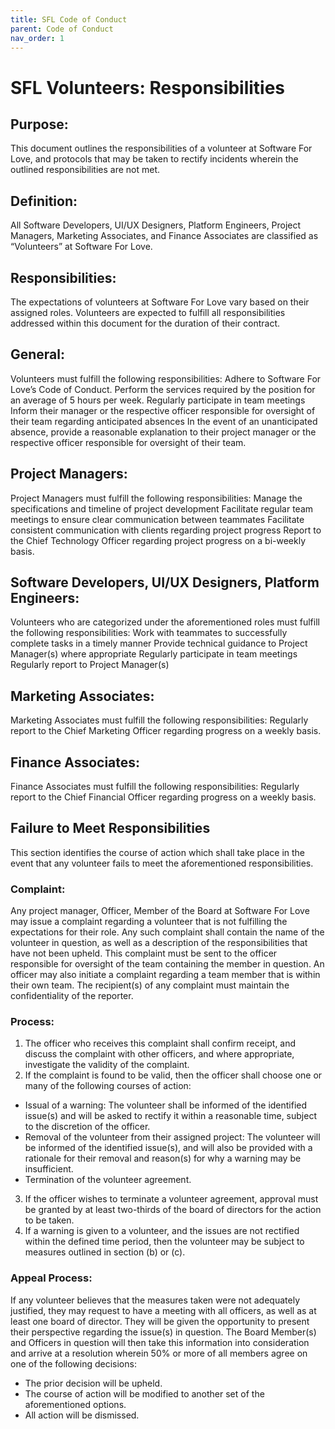```yaml
---
title: SFL Code of Conduct
parent: Code of Conduct
nav_order: 1
---
```


# SFL Volunteers: Responsibilities

## Purpose:
This document outlines the responsibilities of a volunteer at Software For Love, and protocols that may be taken to rectify incidents wherein the outlined responsibilities are not met.

## Definition:
All Software Developers, UI/UX Designers, Platform Engineers, Project Managers, Marketing Associates, and Finance Associates are classified as “Volunteers” at Software For Love.

## Responsibilities:
The expectations of volunteers at Software For Love vary based on their assigned roles. Volunteers are expected to fulfill all responsibilities addressed within this document for the duration of their contract.

## General:
Volunteers must fulfill the following responsibilities:
Adhere to Software For Love’s Code of Conduct.
Perform the services required by the position for an average of 5 hours per week.
Regularly participate in team meetings
Inform their manager or the respective officer responsible for oversight of their team regarding anticipated absences
In the event of an unanticipated absence, provide a reasonable explanation to their project manager or the respective officer responsible for oversight of their team.

## Project Managers:
Project Managers must fulfill the following responsibilities:
Manage the specifications and timeline of project development
Facilitate regular team meetings to ensure clear communication between teammates
Facilitate consistent communication with clients regarding project progress
Report to the Chief Technology Officer regarding project progress on a bi-weekly basis.

## Software Developers, UI/UX Designers, Platform Engineers:
Volunteers who are categorized under the aforementioned roles must fulfill the following responsibilities:
Work with teammates to successfully complete tasks in a timely manner
Provide technical guidance to Project Manager(s) where appropriate
Regularly participate in team meetings
Regularly report to Project Manager(s)

## Marketing Associates:
Marketing Associates must fulfill the following responsibilities:
Regularly report to the Chief Marketing Officer regarding progress on a weekly basis.

## Finance Associates:
Finance Associates must fulfill the following responsibilities:
Regularly report to the Chief Financial Officer regarding progress on a weekly basis.

## Failure to Meet Responsibilities
This section identifies the course of action which shall take place in the event that any volunteer fails to meet the aforementioned responsibilities.

### Complaint:
Any project manager, Officer, Member of the Board at Software For Love may issue a complaint regarding a volunteer that is not fulfilling the expectations for their role. Any such complaint shall contain the name of the volunteer in question, as well as a description of the responsibilities that have not been upheld. This complaint must be sent to the officer responsible for oversight of the team containing the member in question. An officer may also initiate a complaint regarding a team member that is within their own team. The recipient(s) of any complaint must maintain the confidentiality of the reporter.

### Process:
1. The officer who receives this complaint shall confirm receipt, and discuss the complaint with other officers, and where appropriate, investigate the validity of the complaint.
2. If the complaint is found to be valid, then the officer shall choose one or many of the following courses of action:
* Issual of a warning: The volunteer shall be informed of the identified issue(s) and will be asked to rectify it within a reasonable time, subject to the discretion of the officer.
* Removal of the volunteer from their assigned project:  The volunteer will be informed of the identified issue(s), and will also be provided with a rationale for their removal and reason(s) for why a warning may be insufficient.
* Termination of the volunteer agreement.
3. If the officer wishes to terminate a volunteer agreement, approval must be granted by at least two-thirds of the board of directors for the action to be taken.
4. If a warning is given to a volunteer, and the issues are not rectified within the defined time period, then the volunteer may be subject to measures outlined in section (b) or (c).

### Appeal Process:
If any volunteer believes that the measures taken were not adequately justified, they may request to have a meeting with all officers, as well as at least one board of director. They will be given the opportunity to present their perspective regarding the issue(s) in question. The Board Member(s) and Officers in question will then take this information into consideration and arrive at a resolution wherein 50% or more of all members agree on one of the following decisions:
* The prior decision will be upheld.
* The course of action will be modified to another set of the aforementioned options.
* All action will be dismissed.
